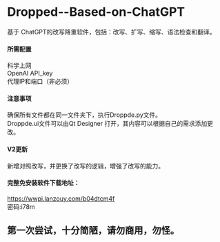 # Dropped--Based-on-ChatGPT
基于 ChatGPT的改写降重软件，包括：改写、扩写、缩写、语法检查和翻译。
#### 所需配置
科学上网  
OpenAI API_key  
代理IP和端口（非必须）
#### 注意事项
确保所有文件都在同一文件夹下，执行Droppde.py文件。  
Droppde.ui文件可以由Qt Designer 打开，其内容可以根据自己的需求添加更改。
#### V2更新
新增对照改写，并更换了改写的逻辑，增强了改写的能力。

#### 完整免安装软件下载地址：
https://wwpi.lanzouy.com/b04dtcm4f  
密码:i78m
## 第一次尝试，十分简陋，请勿商用，勿怪。

